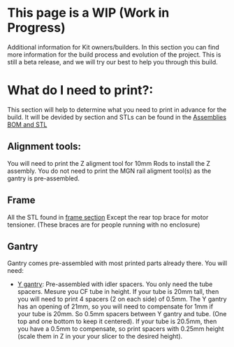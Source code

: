 # This page is a WIP (Work in Progress)

Additional information for Kit owners/builders. In this section you can find more information for the build process and evolution of the project.
This is still a beta release, and we will try our best to help you through this build.

# What do I need to print?:

This section will help to determine what you need to print in advance for the build. It will be devided by section and STLs can be found in the [Assemblies BOM and STL](/Assemblies%20BOM%20and%20STL)

## Alignment tools: 
You will need to print the Z aligment tool for 10mm Rods to install the Z assembly. You do not need to print the MGN rail aligment tool(s) as the gantry is pre-assembled.

## Frame
All the STL found in [frame section](/Assemblies%20BOM%20and%20STL/Frame) Except the rear top brace for motor tensioner. (These braces are for people running with no enclosure)

## Gantry
Gantry comes pre-assembled with most printed parts already there. You will need:
- [Y gantry](/Assemblies%20BOM%20and%20STL/Gantry/Y%20gantry/Aluminum%20Y%20Gantry):  Pre-assembled with idler spacers. You only need the tube spacers. Mesure you CF tube in height. If your tube is 20mm tall, then you will need to print 4 spacers (2 on each side) of 0.5mm. The Y gantry has an opening of 21mm, so you will need to compensate for 1mm if your tube is 20mm. So 0.5mm spacers between Y gantry and tube. (One top and one bottom to keep it centered). If your tube is 20.5mm, then you have a 0.5mm to compensate, so print spacers with 0.25mm height (scale them in Z in your your slicer to the desired height).

